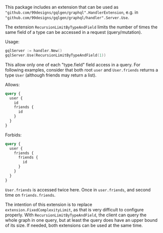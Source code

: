 This package includes an extension that can be used as `"github.com/99designs/gqlgen/graphql".HandlerExtension`, 
e.g. in `"github.com/99designs/gqlgen/graphql/handler".Server.Use`.

The extension `RecursionLimitByTypeAndField` limits the number of times the same field of a type can be accessed
in a request (query/mutation).

Usage:
```go
gqlServer := handler.New()
gqlServer.Use(RecursionLimitByTypeAndField(1))
```

This allow only one of each "type.field" field access in a query. For following examples,
consider that both root `user` and `User.friends` returns a type `User` (although friends may return a list).

Allows:
```graphql
query {
  user {
    id
    friends {
      id
    }
  }
}
```

Forbids:
```graphql
query {
  user {
    friends {
      friends {
        id
      }
    }
  }
}
```

`User.friends` is accessed twice here. Once in `user.friends`, and second time on `friends.friends`.


The intention of this extension is to replace `extension.FixedComplexityLimit`, as that is very difficult to configure
properly. With `RecursionLimitByTypeAndField`, the client can query the whole graph in one query, but at least
the query does have an upper bound of its size. If needed, both extensions can be used at the same time.